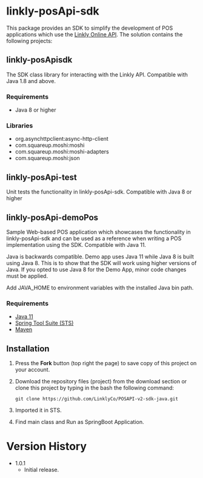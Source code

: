 # linkly-posApi-sdk
This package provides an SDK to simplify the development of POS applications which use the [Linkly Online API](https://linkly.com.au/resources-support/developer-apis). The solution contains the following projects:

## linkly-posApisdk
The SDK class library for interacting with the Linkly API. Compatible with Java 1.8 and above.

### Requirements
* Java 8 or higher

### Libraries
* org.asynchttpclient:async-http-client
* com.squareup.moshi:moshi
* com.squareup.moshi:moshi-adapters
* com.squareup.moshi:json

## linkly-posApi-test
Unit tests the functionality in linkly-posApi-sdk. Compatible with Java 8 or higher


## linkly-posApi-demoPos
Sample Web-based POS application which showcases the functionality in linkly-posApi-sdk and can be used as a reference when writing a POS implementation using the SDK. Compatible with Java 11.

Java is backwards compatible. Demo app uses Java 11 while Java 8 is built using Java 8. This is to show that the SDK will work using higher versions of Java. If you opted to use Java 8 for the Demo App, minor code changes must be applied.

Add JAVA_HOME to environment variables with the installed Java bin path.

### Requirements
* [Java 11](https://www.oracle.com/ph/java/technologies/javase/jdk11-archive-downloads.html)
* [Spring Tool Suite (STS)](https://spring.io/tools)
* [Maven](https://maven.apache.org/download.cgi)

## Installation
1. Press the **Fork** button (top right the page) to save copy of this project on your account.

2. Download the repository files (project) from the download section or clone this project by typing in the bash the following command:

       git clone https://github.com/LinklyCo/POSAPI-v2-sdk-java.git
3. Imported it in STS.
4. Find main class and Run as SpringBoot Application.

# Version History
- 1.0.1
  - Initial release.
